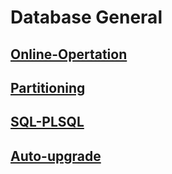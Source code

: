 Database General
===
[Online-Opertation](https://github.com/oracle19c-cookbook/Database-General/tree/master/Online-Opertation)
---

[Partitioning](https://github.com/oracle19c-cookbook/Database-General/tree/master/Partitioning)
---

[SQL-PLSQL](https://github.com/oracle19c-cookbook/Database-General/tree/master/SQL-PLSQL)
---

[Auto-upgrade](https://github.com/oracle19c-cookbook/Database-General/tree/master/Auto-upgrade)
---
